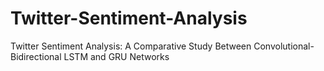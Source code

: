 # Twitter-Sentiment-Analysis
Twitter Sentiment Analysis: A Comparative Study Between Convolutional-Bidirectional LSTM and GRU Networks
